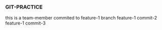 ### GIT-PRACTICE
this is a team-member commited to feature-1 branch
feature-1 commit-2</br>
feature-1 commit-3</br>
